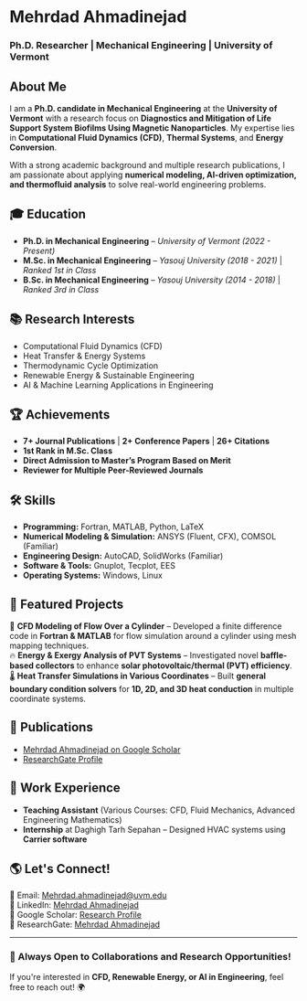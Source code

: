# Mehrdad Ahmadinejad
### Ph.D. Researcher | Mechanical Engineering | University of Vermont

## About Me
I am a **Ph.D. candidate in Mechanical Engineering** at the **University of Vermont** with a research focus on **Diagnostics and Mitigation of Life Support System Biofilms Using Magnetic Nanoparticles**. My expertise lies in **Computational Fluid Dynamics (CFD)**, **Thermal Systems**, and **Energy Conversion**.

With a strong academic background and multiple research publications, I am passionate about applying **numerical modeling, AI-driven optimization, and thermofluid analysis** to solve real-world engineering problems.

## 🎓 Education
- **Ph.D. in Mechanical Engineering** – *University of Vermont (2022 - Present)*
- **M.Sc. in Mechanical Engineering** – *Yasouj University (2018 - 2021)* | *Ranked 1st in Class*
- **B.Sc. in Mechanical Engineering** – *Yasouj University (2014 - 2018)* | *Ranked 3rd in Class*

## 📚 Research Interests
- Computational Fluid Dynamics (CFD)
- Heat Transfer & Energy Systems
- Thermodynamic Cycle Optimization
- Renewable Energy & Sustainable Engineering
- AI & Machine Learning Applications in Engineering

## 🏆 Achievements
- **7+ Journal Publications** | **2+ Conference Papers** | **26+ Citations**
- **1st Rank in M.Sc. Class**
- **Direct Admission to Master’s Program Based on Merit**
- **Reviewer for Multiple Peer-Reviewed Journals**

## 🛠️ Skills
- **Programming:** Fortran, MATLAB, Python, LaTeX
- **Numerical Modeling & Simulation:** ANSYS (Fluent, CFX), COMSOL (Familiar)
- **Engineering Design:** AutoCAD, SolidWorks (Familiar)
- **Software & Tools:** Gnuplot, Tecplot, EES
- **Operating Systems:** Windows, Linux

## 📂 Featured Projects
🚀 **CFD Modeling of Flow Over a Cylinder** – Developed a finite difference code in **Fortran & MATLAB** for flow simulation around a cylinder using mesh mapping techniques.  
🔥 **Energy & Exergy Analysis of PVT Systems** – Investigated novel **baffle-based collectors** to enhance **solar photovoltaic/thermal (PVT) efficiency**.  
🌡️ **Heat Transfer Simulations in Various Coordinates** – Built **general boundary condition solvers** for **1D, 2D, and 3D heat conduction** in multiple coordinate systems.  

## 📖 Publications
- [Mehrdad Ahmadinejad on Google Scholar](https://scholar.google.com/citations?user=Q_K8vd8AAAAJ&hl=en)
- [ResearchGate Profile](https://www.researchgate.net/profile/Mehrdad-Ahmadinejad-2)

## 💼 Work Experience
- **Teaching Assistant** (Various Courses: CFD, Fluid Mechanics, Advanced Engineering Mathematics)
- **Internship** at Daghigh Tarh Sepahan – Designed HVAC systems using **Carrier software**

## 🌎 Let's Connect!
📧 Email: [Mehrdad.ahmadinejad@uvm.edu](mailto:Mehrdad.ahmadinejad@uvm.edu)  
🔗 LinkedIn: [Mehrdad Ahmadinejad](https://www.linkedin.com/in/mehrdad-ahmadinejad-6b7990200)  
📄 Google Scholar: [Research Profile](https://scholar.google.com/citations?user=Q_K8vd8AAAAJ&hl=en)  
🔬 ResearchGate: [Mehrdad Ahmadinejad](https://www.researchgate.net/profile/Mehrdad-Ahmadinejad-2)  

---

### 🚀 Always Open to Collaborations and Research Opportunities!  
If you're interested in **CFD, Renewable Energy, or AI in Engineering**, feel free to reach out! 🌍
